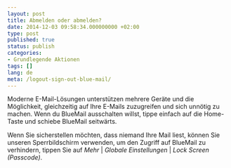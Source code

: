 ```yaml
---
layout: post
title: Abmelden oder abmelden?
date: 2014-12-03 09:58:34.000000000 +02:00
type: post
published: true
status: publish
categories:
- Grundlegende Aktionen
tags: []
lang: de
meta: /logout-sign-out-blue-mail/
---
```


Moderne E-Mail-Lösungen unterstützen mehrere Geräte und die Möglichkeit, gleichzeitig auf Ihre E-Mails zuzugreifen und sich unnötig zu machen. Wenn du BlueMail ausschalten willst, tippe einfach auf die Home-Taste und schiebe BlueMail seitwärts.

Wenn Sie sicherstellen möchten, dass niemand Ihre Mail liest, können Sie unseren Sperrbildschirm verwenden, um den Zugriff auf BlueMail zu verhindern, tippen Sie auf *Mehr* \| *Globale Einstellungen* \| *Lock Screen (Passcode)*.
